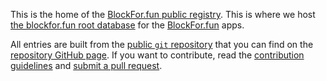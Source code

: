 This is the home of the [BlockFor.fun public registry](https://registry.blockfor.fun). This is where we host [the blockfor.fun root database](root.db) for the [BlockFor.fun](https://blockfor.fun/) apps.

All entries are built from the [public `git` repository](https://github.com/blockforfun/registry.git) that you can find on the [repository GitHub page](https://github.com/blockforfun/registry/). If you want to contribute, read the [contribution guidelines](CONTRIBUTING.md) and [submit a pull request](https://github.com/blockforfun/registry/pull/new/master).
